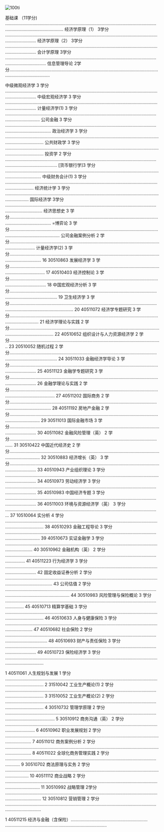 ![100ti](/Users/oralbayzharylkassyn/Downloads/denisse-leon-544612-unsplash.jpg)

基础课 （11学分) …………………………………………..………………...……………………………………………….……………………….…………...
经济学原理（1） 3学分 ……………………………..………………………………………………………….……………………….………………
经济学原理（2） 3学分 ……………………………..………………………………………………………….……………………….………………
会计学原理 3学分 ……………………………..……………………………..………………………………….……………………….……………..
信息管理导论 2学分……………………………..……………………………………………………………….……………………….………………..

中级微观经济学 3 学分 ……………………………..………………………………………………………….……………………….………………
中级宏观经济学 3 学分 ……………………………..………………………………………………………….……………………….………………
计量经济学(1) 3 学分 ……………………………..………………………..………………………………….……………………….………………
公司金融 3 学分 ……………………………..…………………………….....………………………………….……………………….………………
政治经济学 3 学分 ……………………………..…………………………….………………………………….……………………….………………
公共财政学 3 学分 ……………………………..…………………………….………………………………….……………………….………………
投资学 2 学分 ……………………………..…………………………………..………………………………….……………………….………………..
[货币银行学]3 学分 ……………………………..…………………………….………………………………….……………………….…………….
中级财务会计(1) 3 学分 ……………………………..………………………………………………………….……………………….…………….
经济统计学 3 学分 ……………………….……..……………………….....……………………….………….……………….……….…..
国际经济学 3学分 ……………………………..………………………......……………………………….….………….…………….…………..
经济思想史 3 学分……………………………..……………………………………………………………….……………………….………………...
=博弈论 3 学分……………………………..…………………………………………………………………….……………………….………………....
公司金融案例分析 2 学分……………………………..………………….………………………………….……………………….………………..
计量经济学(2) 3 学分……………………………..……………………….………………………………….……………………….……………….
16 30510863 发展经济学 3 学分……………………………..………………………....………………………………….……………………….……………….
17 40510403 经济控制论 3 学分……………………………..………………………...………………………………….……………………….………………..
18 中国宏观经济分析 3 学分……………………………..…………………………….....………………………………….……………………….………………..
19 卫生经济学 3 学分……………………………..………………………………………...………………………………….……………………….……………….....
20 40511072 经济学专题研究 3 学分……………………………..……………………………………………………….……………………….………………..
21 经济学理论与实践 2 学分……………………………..……………………………....………………………………….……………………….………………..
22 40510652 组织设计与人力资源经济学 2 学分…………………………….………………………………….……………………….………………...
23 20510052 随机过程 2 学分……………………………..………………...……………..………………………………….……………………….………………..
24 30511033 金融经济学导论 3 学分……………………………..……...………………………………………………….……………………….……………
25 40511123 金融学专题研究 3 学分……………………………..……...………………………………………………….……………………….……………
26 金融学理论与实践 2 学分……………………………..…………………………...…...………………………………….……………………….………………
27 40511202 国际商务 2 学分……………………………..……………………...………..………………………………….……………………….……………
28 40511192 房地产金融 2 学分……………………………..………………...………...………………………………….……………………….…………
29 30511013 国际金融市场 3 学分……………………………..……………....…………………………………………….……………………….…………
30 40511082 金融风险管理（英） 2 学分……………………………........……………..………………………………….………………………
31 30510422 中国近代经济史 2 学分……………………………..………....……………………………………………….……………………….………………
32 30510883 经济增长（英） 3 学分……………………………..……….……………………………………………….……………………….………………
33 40510943 产业组织理论 3 学分 ……………………………..………….……………………………………………….……………………….………………
34 40510973 劳动经济学 3 学分 ……………………………..………………..………...………………………………….……………………….…………
35 40510983 中国经济专题 3 学分 ……………………………..………………..……………………………………….……………………….………………
36 40511003 环境与资源经济学（英） 3 学分 ……………………………...………………………………………….……………………….…………
37 10510064 实分析 4 学分 ……………………………..……………………………......………………………………….……………………….…………
38 40510293 金融工程导论 3 学分 ……………………………..………………………..………………………………….……………………….………………
39 40510673 实证金融学 3 学分 ……………………………..………………………...……...………………………….……………………….…………
40 30510962 金融机构（英） 2 学分 ……………………………..…………………..……...………………………….……………………….…………
41 40511223 行为经济学 3 学分 ……………………………..………………………...………...………………………….……………………….…………
42 固定收益证券分析 2 学分 ……………………………..……………………………..………………....………………….……………………….……………….
43 公司估值 2 学分 ……………………………..………………………………………....……………….....……………….……………………….………………..
44 30510983 风险管理与保险概论 3 学分 ……………………………..…………….……...………………………….……………………….………………
45 40510713 精算学基础 3 学分 ……………………………..………………………...……………………...…………….……………………….………………
46 40510633 人身与健康保险 3 学分 ……………………………..…………………..……………………....………….……………………….………………
47 40510682 社会保险 2 学分 ……………………………..……………………….....……………………...…………….……………………….………………
48 40510693 财产与责任保险 3 学分 ……………………………..…………………..……………………...…………….……………………….………………
49 40510723 保险经济学 3 学分 ……………………………..………………………...……………………...…………….……………………….………………

1 40511061 人生规划与发展 1 学分 ……………………………..………………………………………………......………….……………………….………………
2 31510042 工业生产概论(1) 2 学分 ……………………………..……………………………………….....………………….……………………….………………
3 31510052 工业生产概论(2) 2 学分 ……………………………..……………………………………….....………………….……………………….………………
4 30510732 管理学原理 2 学分 ……………………………..…………………………….…………………….......…………….……………………….………………
5 30510912 商务沟通（英） 2 学分 ……………………………..……………………...………………......………….……………………….………………..
6 40510962 职业发展规划 2 学分 ……………………………..………………………...………………………….……………………….………………...
7 40511012 商务案例分析 2 学分 ……………………………..………………………...………………………….……………………….………………...
8 40511022 全球化商务管理实践 2 学分 ……………………………..……………….………………………….……………………….………………...
9 30510702 商法原理与实务 2 学分 ……………………………..………………………………………………….……………………….………………....
10 40511112 商业战略 2 学分 ……………………………..……………………………...………………………….……………………….………………...
11 30510992 战略管理 2学分 ……………………………..……………………………...………………………….……………………….………………....
12 30510812 营销管理 2 学分 ……………………………..……………………………..………………………….……………………….………………....

 
1 40511215 经济与金融（含保险）……………………………..……………………… ………………………….……………………….……………….....

